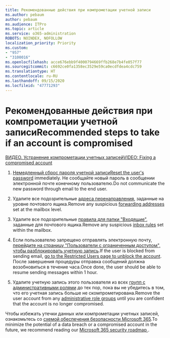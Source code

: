 ```yaml
---
title: Рекомендованные действия при компрометации учетной записи
ms.author: pebaum
author: pebaum
ms.audience: ITPro
ms.topic: article
ms.service: o365-administration
ROBOTS: NOINDEX, NOFOLLOW
localization_priority: Priority
ms.custom:
- "957"
- "3100016"
ms.openlocfilehash: acce676ebb9f4000794669ffb268e7b4fe057f77
ms.sourcegitcommit: c6692ce0fa1358ec3529e59ca0ecdfdea4cdc759
ms.translationtype: HT
ms.contentlocale: ru-RU
ms.lasthandoff: 09/15/2020
ms.locfileid: "47771293"
---
```

# <a name="recommended-steps-to-take-if-an-account-is-compromised"></a><span data-ttu-id="b4e2a-102">Рекомендованные действия при компрометации учетной записи</span><span class="sxs-lookup"><span data-stu-id="b4e2a-102">Recommended steps to take if an account is compromised</span></span>

[<span data-ttu-id="b4e2a-103">ВИДЕО. Устранение компрометации учетных записей</span><span class="sxs-lookup"><span data-stu-id="b4e2a-103">VIDEO: Fixing a compromised account</span></span>](https://www.microsoft.com/videoplayer/embed/RE2jvOb?pid=ocpVideo0-innerdiv-oneplayer&amp;postJsllMsg=true&amp;maskLevel=20&amp;autoplay=true)
  
1. <span data-ttu-id="b4e2a-104">[Немедленный сброс пароля учетной записи](https://docs.microsoft.com/microsoft-365/admin/add-users/reset-passwords)</span><span class="sxs-lookup"><span data-stu-id="b4e2a-104">[Reset the user's password](https://docs.microsoft.com/microsoft-365/admin/add-users/reset-passwords) immediately.</span></span> <span data-ttu-id="b4e2a-105">Не сообщайте новый пароль в сообщении электронной почте конечному пользователю.</span><span class="sxs-lookup"><span data-stu-id="b4e2a-105">Do not communicate the new password through email to the end user.</span></span>

2. <span data-ttu-id="b4e2a-106">Удалите все подозрительные [адреса перенаправления](https://docs.microsoft.com/microsoft-365/admin/email/configure-email-forwarding), заданные на уровне почтового ящика.</span><span class="sxs-lookup"><span data-stu-id="b4e2a-106">Remove any suspicious [forwarding addresses](https://docs.microsoft.com/microsoft-365/admin/email/configure-email-forwarding) set at the mailbox level.</span></span>

3. <span data-ttu-id="b4e2a-107">Удалите все подозрительные [правила для папки "Входящие"](https://support.office.com/article/1433E3A0-7FB0-4999-B536-50E05CB67FED), заданные для почтового ящика.</span><span class="sxs-lookup"><span data-stu-id="b4e2a-107">Remove any suspicious [inbox rules](https://support.office.com/article/1433E3A0-7FB0-4999-B536-50E05CB67FED) set within the mailbox.</span></span>

4. <span data-ttu-id="b4e2a-108">Если пользователю запрещено отправлять электронную почту, [перейдите на страницу "Пользователи с ограниченным доступом", чтобы разблокировать учетную запись](https://protection.office.com/?hash=/restrictedusers).</span><span class="sxs-lookup"><span data-stu-id="b4e2a-108">If the user is blocked from sending email, [go to the Restricted Users page to unblock the account](https://protection.office.com/?hash=/restrictedusers).</span></span> <span data-ttu-id="b4e2a-109">После завершения процедуры отправка сообщений должна возобновиться в течение часа.</span><span class="sxs-lookup"><span data-stu-id="b4e2a-109">Once done, the user should be able to resume sending messages within 1 hour.</span></span>

5. <span data-ttu-id="b4e2a-110">Удалите учетную запись этого пользователя из всех [групп с административными ролями](https://docs.microsoft.com/microsoft-365/admin/add-users/assign-admin-roles) до тех пор, пока вы не убедитесь в том, что его учетная запись больше не скомпрометирована.</span><span class="sxs-lookup"><span data-stu-id="b4e2a-110">Remove the user account from any [administrative role groups](https://docs.microsoft.com/microsoft-365/admin/add-users/assign-admin-roles) until you are confident that the account is no longer compromised.</span></span>

<span data-ttu-id="b4e2a-111">Чтобы избежать утечки данных или компрометации учетных записей, ознакомьтесь со [схемой обеспечения безопасности Microsoft 365](https://docs.microsoft.com//office365/securitycompliance/security-roadmap).</span><span class="sxs-lookup"><span data-stu-id="b4e2a-111">To minimize the potential of a data breach or a compromised account in the future, we recommend reading our [Microsoft 365 security roadmap ](https://docs.microsoft.com//office365/securitycompliance/security-roadmap).</span></span>
  